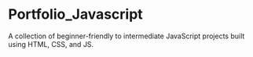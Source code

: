 # Portfolio_Javascript
A collection of beginner-friendly to intermediate JavaScript projects built using HTML, CSS, and JS.
